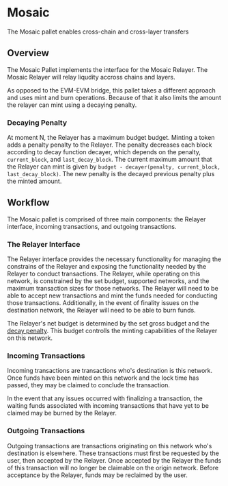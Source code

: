 # Mosaic

The Mosaic pallet enables cross-chain and cross-layer transfers

## Overview

The Mosaic Pallet implements the interface for the Mosaic Relayer. The Mosaic 
Relayer will relay liqudity accross chains and layers.

As opposed to the EVM-EVM bridge, this pallet takes a different approach and 
uses mint and burn operations. Because of that it also limits the amount the 
relayer can mint using a decaying penalty.

### Decaying Penalty

At moment N, the Relayer has a maximum budget budget. Minting a token adds a 
penalty penalty to the Relayer. The penalty decreases each block according to 
decay function decayer, which depends on the penalty, `current_block`, and 
`last_decay_block`. The current maximum amount that the Relayer can mint is 
given by `budget - decayer(penalty, current_block, last_decay_block)`. The new 
penalty is the decayed previous penalty plus the minted amount.

## Workflow

The Mosaic pallet is comprised of three main components: the Relayer interface, 
incoming transactions, and outgoing transactions.

### The Relayer Interface

The Relayer interface provides the necessary functionality for managing the 
constrains of the Relayer and exposing the functionality needed by the Relayer 
to conduct transactions. The Relayer, while operating on this network, is 
constrained by the set budget, supported networks, and the maximum transaction 
sizes for those networks. The Relayer will need to be able to accept new 
transactions and mint the funds needed for conducting those transactions. 
Additionally, in the event of finality issues on the destination network, the 
Relayer will need to be able to burn funds.

The Relayer's net budget is determined by the set gross budget and the [decay 
penalty](#decaying-penalty). This budget controlls the minting capabilities of 
the Relayer on this network.

### Incoming Transactions

Incoming transactions are transactions who's destination is this network. Once 
funds have been minted on this network and the lock time has passed, they may be 
claimed to conclude the transaction.

In the event that any issues occurred with finalizing a transaction, the waiting 
funds associated with incoming transactions that have yet to be claimed may be 
burned by the Relayer.

### Outgoing Transactions

Outgoing transactions are transactions originating on this network who's 
destination is elsewhere. These transactions must first be requested by the 
user, then accepted by the Relayer. Once accepted by the Relayer the funds of 
this transaction will no longer be claimable on the origin network. Before 
acceptance by the Relayer, funds may be reclaimed by the user.

